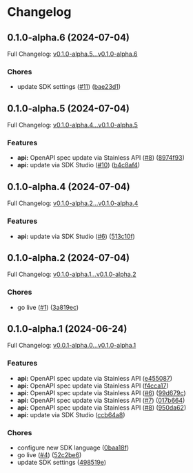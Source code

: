 # Changelog

## 0.1.0-alpha.6 (2024-07-04)

Full Changelog: [v0.1.0-alpha.5...v0.1.0-alpha.6](https://github.com/scaleapi/sgp-python/compare/v0.1.0-alpha.5...v0.1.0-alpha.6)

### Chores

* update SDK settings ([#11](https://github.com/scaleapi/sgp-python/issues/11)) ([bae23d1](https://github.com/scaleapi/sgp-python/commit/bae23d187fdaa720f694c3722c597424f5fe357a))

## 0.1.0-alpha.5 (2024-07-04)

Full Changelog: [v0.1.0-alpha.4...v0.1.0-alpha.5](https://github.com/scaleapi/sgp-python/compare/v0.1.0-alpha.4...v0.1.0-alpha.5)

### Features

* **api:** OpenAPI spec update via Stainless API ([#8](https://github.com/scaleapi/sgp-python/issues/8)) ([8974f93](https://github.com/scaleapi/sgp-python/commit/8974f936e3cfc95e07eeeac410cfe5d8fcd763fe))
* **api:** update via SDK Studio ([#10](https://github.com/scaleapi/sgp-python/issues/10)) ([b4c8af4](https://github.com/scaleapi/sgp-python/commit/b4c8af415316b7f5bad4fce80d5f3486ae31b1e7))

## 0.1.0-alpha.4 (2024-07-04)

Full Changelog: [v0.1.0-alpha.2...v0.1.0-alpha.4](https://github.com/scaleapi/sgp-python/compare/v0.1.0-alpha.2...v0.1.0-alpha.4)

### Features

* **api:** update via SDK Studio ([#6](https://github.com/scaleapi/sgp-python/issues/6)) ([513c10f](https://github.com/scaleapi/sgp-python/commit/513c10ff04c29e5565cd1fb150ad103b4fb0c65f))

## 0.1.0-alpha.2 (2024-07-04)

Full Changelog: [v0.1.0-alpha.1...v0.1.0-alpha.2](https://github.com/scaleapi/sgp-python/compare/v0.1.0-alpha.1...v0.1.0-alpha.2)

### Chores

* go live ([#1](https://github.com/scaleapi/sgp-python/issues/1)) ([3a819ec](https://github.com/scaleapi/sgp-python/commit/3a819ec2466e98f563ed6145dec81894d9aae59e))

## 0.1.0-alpha.1 (2024-06-24)

Full Changelog: [v0.0.1-alpha.0...v0.1.0-alpha.1](https://github.com/anishxyz/sgp-py/compare/v0.0.1-alpha.0...v0.1.0-alpha.1)

### Features

* **api:** OpenAPI spec update via Stainless API ([e455087](https://github.com/anishxyz/sgp-py/commit/e455087db23b8a6f51a13c3f1fc9e8c4f30a694c))
* **api:** OpenAPI spec update via Stainless API ([f4cca17](https://github.com/anishxyz/sgp-py/commit/f4cca17e9e7bc377b3bc77f0e31e8534a5a6ef8b))
* **api:** OpenAPI spec update via Stainless API ([#6](https://github.com/anishxyz/sgp-py/issues/6)) ([99d679c](https://github.com/anishxyz/sgp-py/commit/99d679cc7272ee03b5cef428679c505f79c4f371))
* **api:** OpenAPI spec update via Stainless API ([#7](https://github.com/anishxyz/sgp-py/issues/7)) ([017b664](https://github.com/anishxyz/sgp-py/commit/017b664d764ad12038efaff14582e86d555ad9fc))
* **api:** OpenAPI spec update via Stainless API ([#8](https://github.com/anishxyz/sgp-py/issues/8)) ([950da62](https://github.com/anishxyz/sgp-py/commit/950da629e44c9a6a874bcd7cefd657e77e1b6411))
* **api:** update via SDK Studio ([ccb64a8](https://github.com/anishxyz/sgp-py/commit/ccb64a8ecf1117cf243f1ec2e335788c6ea03816))


### Chores

* configure new SDK language ([0baa18f](https://github.com/anishxyz/sgp-py/commit/0baa18fae3ba9744c6e6b63a4d2a4d735b71dfde))
* go live ([#4](https://github.com/anishxyz/sgp-py/issues/4)) ([52c2be6](https://github.com/anishxyz/sgp-py/commit/52c2be63fe9a683e8a7f0194dade56cb3ccbbfe9))
* update SDK settings ([498519e](https://github.com/anishxyz/sgp-py/commit/498519e96388cf2318320a6ba9e2dc65136c39a2))
